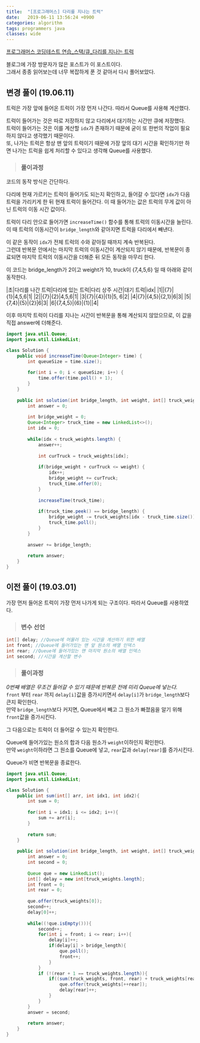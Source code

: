 ```yaml
---
title:  "[프로그래머스] 다리를 지나는 트럭"
date:   2019-06-11 13:56:24 +0900
categories: algorithm
tags: programmers java
classes: wide
---
```


[프로그래머스 코딩테스트 연습_스택/큐_다리를 지나는 트럭](https://programmers.co.kr/learn/courses/30/lessons/42583?language=java)

블로그에 가장 방문자가 많은 포스트가 이 포스트이다.  
그래서 종종 읽어보는데 너무 복잡하게 푼 것 같아서 다시 풀어보았다.  
  
## 변경 풀이 (19.06.11)
  
트럭은 가장 앞에 들어온 트럭이 가장 먼저 나간다. 따라서 Queue를 사용해 계산했다.  
  
트럭이 들어가는 것은 따로 저장하지 않고 다리에서 대기하는 시간만 큐에 저장했다.  
트럭이 들어가는 것은 이를 계산할 `idx`가 존재하기 때문에 굳이 또 한번의 작업이 필요하지 않다고 생각했기 때문이다.  
또, 나가는 트럭은 항상 맨 앞의 트럭이기 때문에 가장 앞의 대기 시간을 확인하기만 하면 나가는 트럭을 쉽게 처리할 수 있다고 생각해 Queue를 사용했다.  

> ### 풀이과정
  
코드의 동작 방식은 간단하다.  
  
다리에 현재 가르키는 트럭이 들어가도 되는지 확인하고, 들어갈 수 있다면 `idx`가 다음 트럭을 가리키게 한 뒤 현재 트럭이 들어간다. 이 때 들어가는 값은 트럭의 무게 값이 아닌 트럭의 이동 시간 값이다.   
  
트럭이 다리 안으로 들어가면 `increaseTime()` 함수를 통해 트럭의 이동시간을 늘린다. 이 때 트럭의 이동시간이 `bridge_length`와 같아지면 트럭을 다리에서 빼낸다.  
  
이 같은 동작이 `idx`가 전체 트럭의 수와 같아질 때까지 계속 반복된다.  
그런데 반복문 안에서는 마지막 트럭의 이동시간이 계산되지 않기 때문에, 반복문이 종료되면 마지막 트럭의 이동시간을 더해준 뒤 모든 동작을 마무리 한다.  

이 코드는 bridge_length가 2이고 weight가 10, truck이 {7,4,5,6} 일 때 아래와 같이 동작한다.  
  
|초|다리를 나간 트럭|다리에 있는 트럭|다리 상주 시간|대기 트럭|idx|
|1||{7}|{1}|4,5,6|1|
|2||{7}|{2}|4,5,6|1|
|3|{7}|{4}|{1}|5, 6|2|
|4|{7}|{4,5}|{2,1}|6|3|
|5|{7,4}|{5}|{2}|6|3|
|6|{7,4,5}|{6}|{1}||4|

이후 마지막 트럭이 다리를 지나는 시간이 반복문을 통해 계산되지 않았으므로, 이 값을 직접 answer에 더해준다.  

```java
import java.util.Queue;
import java.util.LinkedList;

class Solution {
    public void increaseTime(Queue<Integer> time) {
        int queueSize = time.size();
        
        for(int i = 0; i < queueSize; i++) {
            time.offer(time.poll() + 1);
        }
    }
    
    public int solution(int bridge_length, int weight, int[] truck_weights) {
        int answer = 0;
         
        int bridge_weight = 0;
        Queue<Integer> truck_time = new LinkedList<>();
        int idx = 0;
         
        while(idx < truck_weights.length) {
            answer++;
             
            int curTruck = truck_weights[idx];
             
            if(bridge_weight + curTruck <= weight) {
                idx++;
                bridge_weight += curTruck;
                truck_time.offer(0);
            }
             
            increaseTime(truck_time);
             
            if(truck_time.peek() == bridge_length) {
                bridge_weight -= truck_weights[idx - truck_time.size()];
                truck_time.poll();
            }
        }
         
        answer += bridge_length;
         
        return answer;
    }
}
```

## 이전 풀이 (19.03.01)

가장 먼저 들어온 트럭이 가장 먼저 나가게 되는 구조이다. 따라서 Queue를 사용하였다.  

> ### 변수 선언

```java
int[] delay; //Queue에 머물러 있는 시간을 계산하기 위한 배열
int front; //Queue에 들어가있는 맨 앞 원소의 배열 인덱스
int rear; //Queue에 들어가있는 맨 마지막 원소의 배열 인덱스
int second; //시간을 계산할 변수
```

> ### 풀이과정

_0번째 배열은 무조건 들어갈 수 있기 때문에 반복문 전에 미리 Queue에 넣는다._  
`front` 부터 `rear` 까지 `delay[i]`값을 증가시키면서 `delay[i]`가 `bridge_length`보다 큰지 확인한다.  
만약 `bridge_length`보다 커지면, Queue에서 빼고 그 원소가 빠졌음을 알기 위해 `front`값을 증가시킨다.  
  
그 다음으로는 트럭이 더 들어갈 수 있는지 확인한다.  
  
Queue에 들어가있는 원소의 합과 다음 원소가 `weight`이하인지 확인한다.  
만약 `weight`이하라면 그 원소를 Queue에 넣고, `rear`값과 `delay[rear]`를 증가시킨다.
  
Queue가 비면 반복문을 종료한다.
  
```java
import java.util.Queue;
import java.util.LinkedList;

class Solution {
    public int sum(int[] arr, int idx1, int idx2){
        int sum = 0;
        
        for(int i = idx1; i <= idx2; i++){
            sum += arr[i];    
        }
        
        return sum;
    }
    
    public int solution(int bridge_length, int weight, int[] truck_weights) {
        int answer = 0;
        int second = 0;
        
        Queue que = new LinkedList();
        int[] delay = new int[truck_weights.length];
        int front = 0;
        int rear = 0;
        
        que.offer(truck_weights[0]);
        second++;
        delay[0]++;
        
        while((!que.isEmpty())){
            second++;
            for(int i = front; i <= rear; i++){
                delay[i]++;
                if(delay[i] > bridge_length){
                    que.poll();
                    front++;
                }
            }
            if (!(rear + 1 == truck_weights.length)){
                if((sum(truck_weights, front, rear) + truck_weights[rear + 1]) <= weight){
                    que.offer(truck_weights[++rear]);
                    delay[rear]++;
                }
            }
        }
        answer = second;
        
        return answer;
    }
}
```